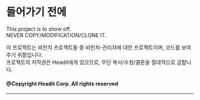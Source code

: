 # 들어가기 전에
This project is to show off.  
NEVER COPY/MODIFICATION/CLONE IT.

이 프로젝트는 비런치 프로젝트들 중 비런치-관리자에 대한 프로젝트이며, 코드를 보여주기 위함입니다.  
프로젝트의 저작권은 Headit에게 있으므로, 무단 복사/수정/클론을 절대적으로 금합니다.
#### @Copyright Headit Corp. All rights reserved

- - -

[comment]: <> (## 사용한 기술)

[comment]: <> (![SpringBoot]&#40;https://img.shields.io/badge/SpringBoot-2.6.2-green?logo=springboot&logoColor=white&#41;)

[comment]: <> (![QueryDSL]&#40;https://img.shields.io/badge/QueryDSL-5.0.0-green?logo=springboot&logoColor=white&#41;)
